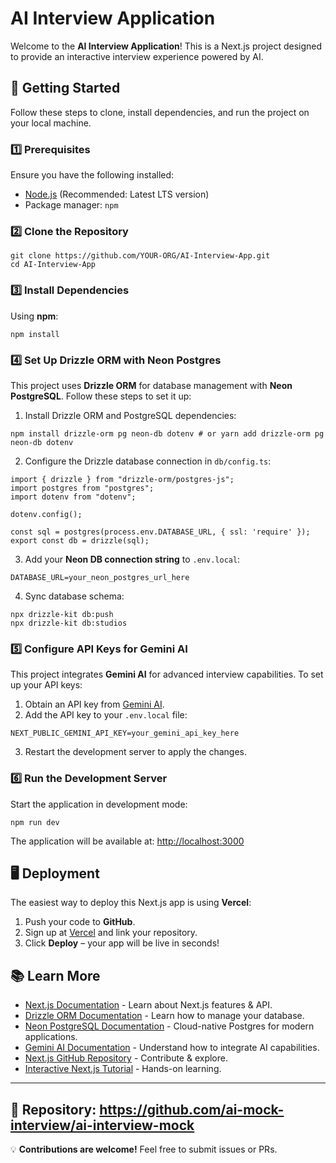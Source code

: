# AI Interview Application

Welcome to the **AI Interview Application**! This is a Next.js project designed to provide an interactive interview experience powered by AI.

## 🚀 Getting Started

Follow these steps to clone, install dependencies, and run the project on your local machine.

### 1️⃣ Prerequisites
Ensure you have the following installed:
- [Node.js](https://nodejs.org/) (Recommended: Latest LTS version)
- Package manager: `npm`

### 2️⃣ Clone the Repository
```
git clone https://github.com/YOUR-ORG/AI-Interview-App.git
cd AI-Interview-App
```

### 3️⃣ Install Dependencies
Using **npm**:
```
npm install
```

### 4️⃣ Set Up Drizzle ORM with Neon Postgres
This project uses **Drizzle ORM** for database management with **Neon PostgreSQL**. Follow these steps to set it up:

1. Install Drizzle ORM and PostgreSQL dependencies:
```
npm install drizzle-orm pg neon-db dotenv # or yarn add drizzle-orm pg neon-db dotenv
```

2. Configure the Drizzle database connection in `db/config.ts`:
```
import { drizzle } from "drizzle-orm/postgres-js";
import postgres from "postgres";
import dotenv from "dotenv";

dotenv.config();

const sql = postgres(process.env.DATABASE_URL, { ssl: 'require' });
export const db = drizzle(sql);
```

3. Add your **Neon DB connection string** to `.env.local`:
```
DATABASE_URL=your_neon_postgres_url_here
```

4. Sync database schema:
```
npx drizzle-kit db:push
npx drizzle-kit db:studios
```

### 5️⃣ Configure API Keys for Gemini AI
This project integrates **Gemini AI** for advanced interview capabilities. To set up your API keys:

1. Obtain an API key from [Gemini AI](https://gemini.google.com/).
2. Add the API key to your `.env.local` file:
```
NEXT_PUBLIC_GEMINI_API_KEY=your_gemini_api_key_here
```
3. Restart the development server to apply the changes.

### 6️⃣ Run the Development Server
Start the application in development mode:
```
npm run dev
```

The application will be available at: [http://localhost:3000](http://localhost:3000)


## 🖥️ Deployment
The easiest way to deploy this Next.js app is using **Vercel**:
1. Push your code to **GitHub**.
2. Sign up at [Vercel](https://vercel.com/) and link your repository.
3. Click **Deploy** – your app will be live in seconds!

## 📚 Learn More
- [Next.js Documentation](https://nextjs.org/docs) - Learn about Next.js features & API.
- [Drizzle ORM Documentation](https://orm.drizzle.team/) - Learn how to manage your database.
- [Neon PostgreSQL Documentation](https://neon.tech/) - Cloud-native Postgres for modern applications.
- [Gemini AI Documentation](https://gemini.google.com/) - Understand how to integrate AI capabilities.
- [Next.js GitHub Repository](https://github.com/vercel/next.js) - Contribute & explore.
- [Interactive Next.js Tutorial](https://nextjs.org/learn) - Hands-on learning.

---
**🔗 Repository:** https://github.com/ai-mock-interview/ai-interview-mock
---
💡 **Contributions are welcome!** Feel free to submit issues or PRs.

